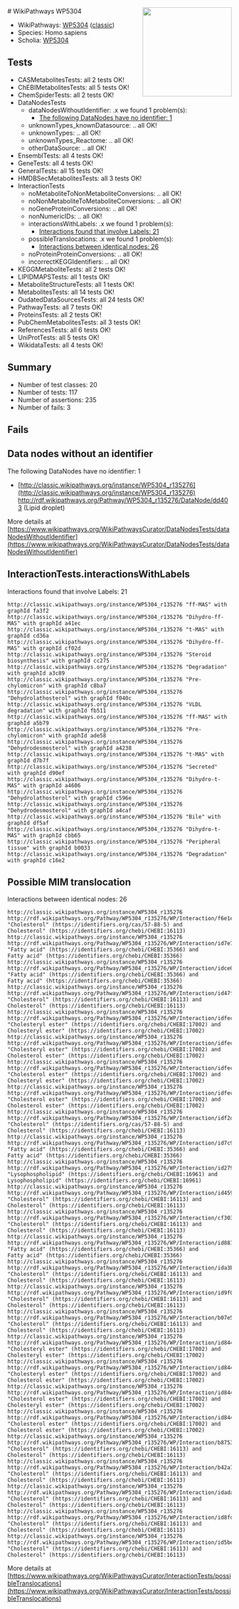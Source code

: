 <img style="float: right; width: 200px" src="https://upload.wikimedia.org/wikipedia/commons/thumb/8/83/Wplogo_with_text_500.png/640px-Wplogo_with_text_500.png" />
# WikiPathways WP5304

* WikiPathways: [WP5304](https://wikipathways.org/pathways/WP5304) ([classic](https://classic.wikipathways.org/instance/WP5304))
* Species: Homo sapiens
* Scholia: [WP5304](https://scholia.toolforge.org/wikipathways/WP5304)
## Tests
* CASMetabolitesTests: all 2 tests OK!
* ChEBIMetabolitesTests: all 5 tests OK!
* ChemSpiderTests: all 2 tests OK!
* DataNodesTests
    * dataNodesWithoutIdentifier: .x we found 1 problem(s):
        * [The following DataNodes have no identifier: 1](#d2d32fa0)
    * unknownTypes_knownDatasource: .. all OK!
    * unknownTypes: .. all OK!
    * unknownTypes_Reactome: .. all OK!
    * otherDataSource: .. all OK!
* EnsemblTests: all 4 tests OK!
* GeneTests: all 4 tests OK!
* GeneralTests: all 15 tests OK!
* HMDBSecMetabolitesTests: all 3 tests OK!
* InteractionTests
    * noMetaboliteToNonMetaboliteConversions: .. all OK!
    * noNonMetaboliteToMetaboliteConversions: .. all OK!
    * noGeneProteinConversions: .. all OK!
    * nonNumericIDs: .. all OK!
    * interactionsWithLabels: .x we found 1 problem(s):
        * [Interactions found that involve Labels: 21](#fe97a8d8)
    * possibleTranslocations: .x we found 1 problem(s):
        * [Interactions between identical nodes: 26](#661ebf0f)
    * noProteinProteinConversions: .. all OK!
    * incorrectKEGGIdentifiers: .. all OK!
* KEGGMetaboliteTests: all 2 tests OK!
* LIPIDMAPSTests: all 1 tests OK!
* MetaboliteStructureTests: all 1 tests OK!
* MetabolitesTests: all 14 tests OK!
* OudatedDataSourcesTests: all 24 tests OK!
* PathwayTests: all 7 tests OK!
* ProteinsTests: all 2 tests OK!
* PubChemMetabolitesTests: all 3 tests OK!
* ReferencesTests: all 6 tests OK!
* UniProtTests: all 5 tests OK!
* WikidataTests: all 4 tests OK!


## Summary

* Number of test classes: 20
* Number of tests: 117
* Number of assertions: 235
* Number of fails: 3

## Fails

<a name="d2d32fa0" />

## Data nodes without an identifier

The following DataNodes have no identifier: 1

* [http://classic.wikipathways.org/instance/WP5304_r135276](http://classic.wikipathways.org/instance/WP5304_r135276) http://rdf.wikipathways.org/Pathway/WP5304_r135276/DataNode/dd403 (Lipid droplet)


More details at [https://www.wikipathways.org/WikiPathwaysCurator/DataNodesTests/dataNodesWithoutIdentifier](https://www.wikipathways.org/WikiPathwaysCurator/DataNodesTests/dataNodesWithoutIdentifier)

<a name="fe97a8d8" />

## InteractionTests.interactionsWithLabels

Interactions found that involve Labels: 21
```
http://classic.wikipathways.org/instance/WP5304_r135276 "ff-MAS" with graphId fa3f2
http://classic.wikipathways.org/instance/WP5304_r135276 "Dihydro-ff-MAS" with graphId a41ec
http://classic.wikipathways.org/instance/WP5304_r135276 "t-MAS" with graphId cd36a
http://classic.wikipathways.org/instance/WP5304_r135276 "Dihydro-ff-MAS" with graphId cf02d
http://classic.wikipathways.org/instance/WP5304_r135276 "Steroid biosynthesis" with graphId cc275
http://classic.wikipathways.org/instance/WP5304_r135276 "Degradation" with graphId a3c89
http://classic.wikipathways.org/instance/WP5304_r135276 "Pre-chylomicron" with graphId c8ba7
http://classic.wikipathways.org/instance/WP5304_r135276 "Dehydrolathosterol" with graphId f040c
http://classic.wikipathways.org/instance/WP5304_r135276 "VLDL degradation" with graphId fb511
http://classic.wikipathways.org/instance/WP5304_r135276 "ff-MAS" with graphId a5b79
http://classic.wikipathways.org/instance/WP5304_r135276 "Pre-chylomicron" with graphId ade58
http://classic.wikipathways.org/instance/WP5304_r135276 "Dehydrodesmosterol" with graphId a4238
http://classic.wikipathways.org/instance/WP5304_r135276 "t-MAS" with graphId d7b7f
http://classic.wikipathways.org/instance/WP5304_r135276 "Secreted" with graphId d90ef
http://classic.wikipathways.org/instance/WP5304_r135276 "Dihydro-t-MAS" with graphId a4606
http://classic.wikipathways.org/instance/WP5304_r135276 "Dehydrolathosterol" with graphId c596e
http://classic.wikipathways.org/instance/WP5304_r135276 "Dehydrodesmosterol" with graphId a4caf
http://classic.wikipathways.org/instance/WP5304_r135276 "Bile" with graphId df5af
http://classic.wikipathways.org/instance/WP5304_r135276 "Dihydro-t-MAS" with graphId cbb65
http://classic.wikipathways.org/instance/WP5304_r135276 "Peripheral tissue" with graphId b0033
http://classic.wikipathways.org/instance/WP5304_r135276 "Degradation" with graphId c16e2
```

<a name="661ebf0f" />

## Possible MIM translocation

Interactions between identical nodes: 26
```
http://classic.wikipathways.org/instance/WP5304_r135276 http://rdf.wikipathways.org/Pathway/WP5304_r135276/WP/Interaction/f6e1e "Cholesterol" (https://identifiers.org/cas/57-88-5) and 
Cholesterol" (https://identifiers.org/chebi/CHEBI:16113)
http://classic.wikipathways.org/instance/WP5304_r135276 http://rdf.wikipathways.org/Pathway/WP5304_r135276/WP/Interaction/id7e771287 "Fatty acid" (https://identifiers.org/chebi/CHEBI:35366) and 
Fatty acid" (https://identifiers.org/chebi/CHEBI:35366)
http://classic.wikipathways.org/instance/WP5304_r135276 http://rdf.wikipathways.org/Pathway/WP5304_r135276/WP/Interaction/idce0527a6 "Fatty acid" (https://identifiers.org/chebi/CHEBI:35366) and 
Fatty acid" (https://identifiers.org/chebi/CHEBI:35366)
http://classic.wikipathways.org/instance/WP5304_r135276 http://rdf.wikipathways.org/Pathway/WP5304_r135276/WP/Interaction/id47f4791d "Cholesterol" (https://identifiers.org/chebi/CHEBI:16113) and 
Cholesterol" (https://identifiers.org/chebi/CHEBI:16113)
http://classic.wikipathways.org/instance/WP5304_r135276 http://rdf.wikipathways.org/Pathway/WP5304_r135276/WP/Interaction/idfec7a06b "Cholesteryl ester" (https://identifiers.org/chebi/CHEBI:17002) and 
Cholesteryl ester" (https://identifiers.org/chebi/CHEBI:17002)
http://classic.wikipathways.org/instance/WP5304_r135276 http://rdf.wikipathways.org/Pathway/WP5304_r135276/WP/Interaction/idfec7a06b "Cholesteryl ester" (https://identifiers.org/chebi/CHEBI:17002) and 
Cholesterol ester" (https://identifiers.org/chebi/CHEBI:17002)
http://classic.wikipathways.org/instance/WP5304_r135276 http://rdf.wikipathways.org/Pathway/WP5304_r135276/WP/Interaction/idfec7a06b "Cholesterol ester" (https://identifiers.org/chebi/CHEBI:17002) and 
Cholesteryl ester" (https://identifiers.org/chebi/CHEBI:17002)
http://classic.wikipathways.org/instance/WP5304_r135276 http://rdf.wikipathways.org/Pathway/WP5304_r135276/WP/Interaction/idfec7a06b "Cholesterol ester" (https://identifiers.org/chebi/CHEBI:17002) and 
Cholesterol ester" (https://identifiers.org/chebi/CHEBI:17002)
http://classic.wikipathways.org/instance/WP5304_r135276 http://rdf.wikipathways.org/Pathway/WP5304_r135276/WP/Interaction/idf2dcfcf5 "Cholesterol" (https://identifiers.org/cas/57-88-5) and 
Cholesterol" (https://identifiers.org/chebi/CHEBI:16113)
http://classic.wikipathways.org/instance/WP5304_r135276 http://rdf.wikipathways.org/Pathway/WP5304_r135276/WP/Interaction/id7c9d26e1 "Fatty acid" (https://identifiers.org/chebi/CHEBI:35366) and 
Fatty acid" (https://identifiers.org/chebi/CHEBI:35366)
http://classic.wikipathways.org/instance/WP5304_r135276 http://rdf.wikipathways.org/Pathway/WP5304_r135276/WP/Interaction/id2799a7a2 "Lysophospholipid" (https://identifiers.org/chebi/CHEBI:16961) and 
Lysophospholipid" (https://identifiers.org/chebi/CHEBI:16961)
http://classic.wikipathways.org/instance/WP5304_r135276 http://rdf.wikipathways.org/Pathway/WP5304_r135276/WP/Interaction/id459b6ba9 "Cholesterol" (https://identifiers.org/chebi/CHEBI:16113) and 
Cholesterol" (https://identifiers.org/chebi/CHEBI:16113)
http://classic.wikipathways.org/instance/WP5304_r135276 http://rdf.wikipathways.org/Pathway/WP5304_r135276/WP/Interaction/cf303 "Cholesterol" (https://identifiers.org/chebi/CHEBI:16113) and 
Cholesterol" (https://identifiers.org/chebi/CHEBI:16113)
http://classic.wikipathways.org/instance/WP5304_r135276 http://rdf.wikipathways.org/Pathway/WP5304_r135276/WP/Interaction/id881db5bd "Fatty acid" (https://identifiers.org/chebi/CHEBI:35366) and 
Fatty acid" (https://identifiers.org/chebi/CHEBI:35366)
http://classic.wikipathways.org/instance/WP5304_r135276 http://rdf.wikipathways.org/Pathway/WP5304_r135276/WP/Interaction/ida3b2a4d6 "Cholesterol" (https://identifiers.org/chebi/CHEBI:16113) and 
Cholesterol" (https://identifiers.org/chebi/CHEBI:16113)
http://classic.wikipathways.org/instance/WP5304_r135276 http://rdf.wikipathways.org/Pathway/WP5304_r135276/WP/Interaction/id9f02ae1 "Cholesterol" (https://identifiers.org/chebi/CHEBI:16113) and 
Cholesterol" (https://identifiers.org/chebi/CHEBI:16113)
http://classic.wikipathways.org/instance/WP5304_r135276 http://rdf.wikipathways.org/Pathway/WP5304_r135276/WP/Interaction/b07e5 "Cholesterol" (https://identifiers.org/chebi/CHEBI:16113) and 
Cholesterol" (https://identifiers.org/chebi/CHEBI:16113)
http://classic.wikipathways.org/instance/WP5304_r135276 http://rdf.wikipathways.org/Pathway/WP5304_r135276/WP/Interaction/id844b6976 "Cholesteryl ester" (https://identifiers.org/chebi/CHEBI:17002) and 
Cholesteryl ester" (https://identifiers.org/chebi/CHEBI:17002)
http://classic.wikipathways.org/instance/WP5304_r135276 http://rdf.wikipathways.org/Pathway/WP5304_r135276/WP/Interaction/id844b6976 "Cholesteryl ester" (https://identifiers.org/chebi/CHEBI:17002) and 
Cholesterol ester" (https://identifiers.org/chebi/CHEBI:17002)
http://classic.wikipathways.org/instance/WP5304_r135276 http://rdf.wikipathways.org/Pathway/WP5304_r135276/WP/Interaction/id844b6976 "Cholesterol ester" (https://identifiers.org/chebi/CHEBI:17002) and 
Cholesteryl ester" (https://identifiers.org/chebi/CHEBI:17002)
http://classic.wikipathways.org/instance/WP5304_r135276 http://rdf.wikipathways.org/Pathway/WP5304_r135276/WP/Interaction/id844b6976 "Cholesterol ester" (https://identifiers.org/chebi/CHEBI:17002) and 
Cholesterol ester" (https://identifiers.org/chebi/CHEBI:17002)
http://classic.wikipathways.org/instance/WP5304_r135276 http://rdf.wikipathways.org/Pathway/WP5304_r135276/WP/Interaction/b8753 "Cholesterol" (https://identifiers.org/chebi/CHEBI:16113) and 
Cholesterol" (https://identifiers.org/chebi/CHEBI:16113)
http://classic.wikipathways.org/instance/WP5304_r135276 http://rdf.wikipathways.org/Pathway/WP5304_r135276/WP/Interaction/b42a7 "Cholesterol" (https://identifiers.org/chebi/CHEBI:16113) and 
Cholesterol" (https://identifiers.org/chebi/CHEBI:16113)
http://classic.wikipathways.org/instance/WP5304_r135276 http://rdf.wikipathways.org/Pathway/WP5304_r135276/WP/Interaction/idada8b9e3 "Cholesterol" (https://identifiers.org/chebi/CHEBI:16113) and 
Cholesterol" (https://identifiers.org/chebi/CHEBI:16113)
http://classic.wikipathways.org/instance/WP5304_r135276 http://rdf.wikipathways.org/Pathway/WP5304_r135276/WP/Interaction/id8fdc1aa4 "Cholesterol" (https://identifiers.org/chebi/CHEBI:16113) and 
Cholesterol" (https://identifiers.org/chebi/CHEBI:16113)
http://classic.wikipathways.org/instance/WP5304_r135276 http://rdf.wikipathways.org/Pathway/WP5304_r135276/WP/Interaction/id5be0a932 "Cholesterol" (https://identifiers.org/chebi/CHEBI:16113) and 
Cholesterol" (https://identifiers.org/chebi/CHEBI:16113)
```

More details at [https://www.wikipathways.org/WikiPathwaysCurator/InteractionTests/possibleTranslocations](https://www.wikipathways.org/WikiPathwaysCurator/InteractionTests/possibleTranslocations)

